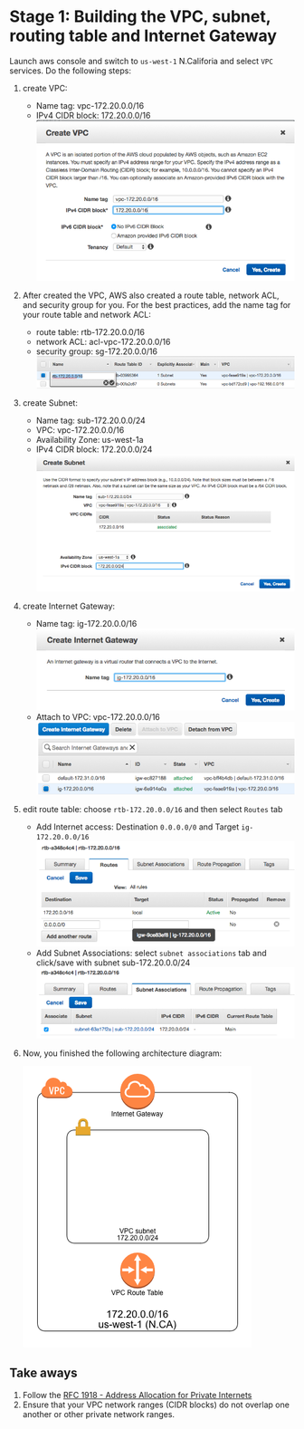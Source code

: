 # Stage 1: Building the VPC, subnet, routing table and Internet Gateway

Launch aws console and switch to `us-west-1` N.Califoria and select `VPC` services. Do the following steps:

1. create VPC:
	- Name tag: vpc-172.20.0.0/16
	- IPv4 CIDR block: 172.20.0.0/16
	![](images/lab1/0-createVPC-us-west-1.png)
2. After created the VPC, AWS also created a route table, network ACL, and security group for you. For the best practices, add the name tag for your route table and network ACL:
	- route table: rtb-172.20.0.0/16
	- network ACL: acl-vpc-172.20.0.0/16
	- security group: sg-172.20.0.0/16
	![](images/lab1/1-rtb-us-west-1.png)
3. create Subnet:
	- Name tag: sub-172.20.0.0/24
	- VPC: vpc-172.20.0.0/16
	- Availability Zone: us-west-1a
	- IPv4 CIDR block: 172.20.0.0/24
	![](images/lab1/2-subnet-us-west-1.png)
4. create Internet Gateway:
	- Name tag: ig-172.20.0.0/16
	![](images/lab1/3-igw-us-west-1.png)
	- Attach to VPC: vpc-172.20.0.0/16
	![](images/lab1/4-igw-attach-vpc-west-1.png)
5. edit route table: choose `rtb-172.20.0.0/16` and then select `Routes` tab
	- Add Internet access: Destination `0.0.0.0/0` and Target `ig-172.20.0.0/16`
	![](images/lab1/5-rtb-igw.png)
	- Add Subnet Associations: select `subnet associations` tab and click/save with subnet sub-172.20.0.0/24
	![](images/lab1/6-rtb-associate-subnet.png)
6. Now, you finished the following architecture diagram:

   ![](images/lab1/7-stage1-architecture.png)


## Take aways
1. Follow the [RFC 1918 - Address Allocation for Private Internets](https://tools.ietf.org/html/rfc1918)
2. Ensure that your VPC network ranges (CIDR blocks) do not overlap one another or other private network ranges.
